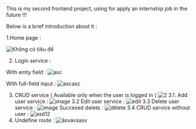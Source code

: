 This is my second frontend project, using for apply an internship job in the future !!! 

Below is a brief introduction about it : 

1.Home page : 

![Không có tiêu đề](https://github.com/eddyviettc/ForInternship/assets/34963944/66e4307f-4ced-44b4-84a7-ab4cf6b1cb64)

2. Login service :
   
  With emty field : 
   ![asc](https://github.com/eddyviettc/ForInternship/assets/34963944/f2b9da3b-c5f5-4fae-99bf-7547c7858f92)

  With full-field input :
    ![ascasc](https://github.com/eddyviettc/ForInternship/assets/34963944/ff15a9fb-0c6f-472d-8702-18c5475387c7)

3. CRUD service ( Available only when the user is logged in )
     ![2](https://github.com/eddyviettc/ForInternship/assets/34963944/2ab59274-699c-4192-95e7-30afeb608cf0)
  3.1. Add user service : 
    ![image](https://github.com/eddyviettc/ForInternship/assets/34963944/74ce0abc-a5ff-48ae-93b3-b52d3024ee67)
  3.2 Edit user service : 
  ![edit](https://github.com/eddyviettc/ForInternship/assets/34963944/1d25fdd5-937a-4f6f-a7a9-d18133862600)
  3.3 Delete user service :
    ![image](https://github.com/eddyviettc/ForInternship/assets/34963944/4c1d01ff-5953-4076-ade7-8458a961cf82)
    Succesed delete : 
    ![dêlete](https://github.com/eddyviettc/ForInternship/assets/34963944/50630bda-e452-4a4a-acb1-980fae23e614)
  3.4 CRUD service without user  : 
    ![asd12](https://github.com/eddyviettc/ForInternship/assets/34963944/05e64f76-dc7d-483c-a6b6-6b5a5b637f15)
4. Undefine route : 
  ![âsvavsasv](https://github.com/eddyviettc/ForInternship/assets/34963944/7ef87430-872c-45a2-8eeb-445a5323601f)
